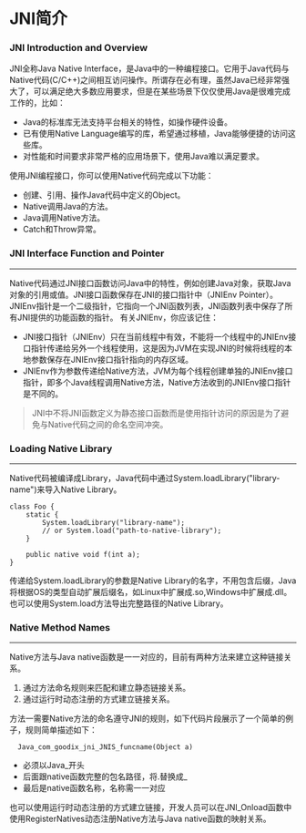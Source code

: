 # JNI简介

### JNI Introduction and Overview <a href="#jni-introduction-and-overview" id="jni-introduction-and-overview"></a>

JNI全称Java Native Interface，是Java中的一种编程接口。它用于Java代码与Native代码(C/C++)之间相互访问操作。所谓存在必有理，虽然Java已经非常强大了，可以满足绝大多数应用要求，但是在某些场景下仅仅使用Java是很难完成工作的，比如：

* Java的标准库无法支持平台相关的特性，如操作硬件设备。
* 已有使用Native Language编写的库，希望通过移植，Java能够便捷的访问这些库。
* 对性能和时间要求非常严格的应用场景下，使用Java难以满足要求。

使用JNI编程接口，你可以使用Native代码完成以下功能：

* 创建、引用、操作Java代码中定义的Object。
* Native调用Java的方法。
* Java调用Native方法。
* Catch和Throw异常。

### JNI Interface Function and Pointer <a href="#jni-interface-function-and-pointer" id="jni-interface-function-and-pointer"></a>

***

Native代码通过JNI接口函数访问Java中的特性，例如创建Java对象，获取Java对象的引用或值。JNI接口函数保存在JNI的接口指针中（JNIEnv Pointer）。JNIEnv指针是一个二级指针，它指向一个JNI函数列表，JNI函数列表中保存了所有JNI提供的功能函数的指针。 有关JNIEnv，你应该记住：

* JNI接口指针（JNIEnv）只在当前线程中有效，不能将一个线程中的JNIEnv接口指针传递给另外一个线程使用，这是因为JVM在实现JNI的时候将线程的本地参数保存在JNIEnv接口指针指向的内存区域。
* JNIEnv作为参数传递给Native方法，JVM为每个线程创建单独的JNIEnv接口指针，即多个Java线程调用Native方法，Native方法收到的JNIEnv接口指针是不同的。

> JNI中不将JNI函数定义为静态接口函数而是使用指针访问的原因是为了避免与Native代码之间的命名空间冲突。

### Loading Native Library <a href="#loading-native-library" id="loading-native-library"></a>

***

Native代码被编译成Library，Java代码中通过System.loadLibrary("library-name")来导入Native Library。

```
class Foo {
    static {
        System.loadLibrary("library-name");
        // or System.load("path-to-native-library");
    }

    public native void f(int a);
}
```

传递给System.loadLibrary的参数是Native Library的名字，不用包含后缀，Java将根据OS的类型自动扩展后缀名，如Linux中扩展成.so,Windows中扩展成.dll。也可以使用System.load方法导出完整路径的Native Library。

### Native Method Names <a href="#native-method-names" id="native-method-names"></a>

***

Native方法与Java native函数是一一对应的，目前有两种方法来建立这种链接关系。

1. 通过方法命名规则来匹配和建立静态链接关系。
2. 通过运行时动态注册的方式建立链接关系。

方法一需要Native方法的命名遵守JNI的规则，如下代码片段展示了一个简单的例子，规则简单描述如下：

```
  Java_com_goodix_jni_JNIS_funcname(Object a)
```

* 必须以Java\_开头
* 后面跟native函数完整的包名路径，将.替换成\_
* 最后是native函数名称，名称需一一对应

也可以使用运行时动态注册的方式建立链接，开发人员可以在JNI\_Onload函数中使用RegisterNatives动态注册Native方法与Java native函数的映射关系。
